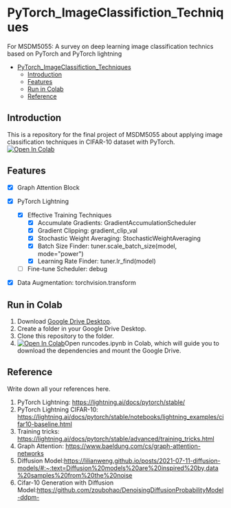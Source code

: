 # PyTorch_ImageClassifiction_Techniques

For MSDM5055: A survey on deep learning image classification technics based on PyTorch and PyTorch lightning

- [PyTorch\_ImageClassifiction\_Techniques](#pytorch_imageclassifiction_techniques)
  - [Introduction](#introduction)
  - [Features](#features)
  - [Run in Colab](#run-in-colab)
  - [Reference](#reference)


## Introduction
This is a repository for the final project of MSDM5055 about applying image classification techniques in CIFAR-10 dataset with PyTorch.
[![Open In Colab](https://colab.research.google.com/assets/colab-badge.svg)](https://colab.research.google.com/github/LucaJiang/PyTorch_ImageClassifiction_Techniques/blob/main/runcodes.ipynb) 

## Features
- [x] Graph Attention Block
- [x] PyTorch Lightning
  - [x] Effective Training Techniques
    - [x] Accumulate Gradients: GradientAccumulationScheduler
    - [x] Gradient Clipping: gradient_clip_val
    - [x] Stochastic Weight Averaging: StochasticWeightAveraging
    - [x] Batch Size Finder: tuner.scale_batch_size(model, mode="power")
    - [x] Learning Rate Finder: tuner.lr_find(model)
  - [ ] Fine-tune Scheduler: debug
- [x] Data Augmentation: torchvision.transform


## Run in Colab
1. Download [Google Drive Desktop](https://www.google.com/drive/download/).
2. Create a folder in your Google Drive Desktop. 
3. Clone this repository to the folder.
4. [![Open In Colab](https://colab.research.google.com/assets/colab-badge.svg)](https://colab.research.google.com/github/LucaJiang/PyTorch_ImageClassifiction_Techniques/blob/main/runcodes.ipynb)Open runcodes.ipynb in Colab, which will guide you to download the dependencies and mount the Google Drive.


## Reference
Write down all your references here. 
1. PyTorch Lightning: https://lightning.ai/docs/pytorch/stable/
2. PyTorch Lightning CIFAR-10: https://lightning.ai/docs/pytorch/stable/notebooks/lightning_examples/cifar10-baseline.html
3. Training tricks: https://lightning.ai/docs/pytorch/stable/advanced/training_tricks.html
4. Graph Attention: https://www.baeldung.com/cs/graph-attention-networks
5. Diffusion Model:https://lilianweng.github.io/posts/2021-07-11-diffusion-models/#:~:text=Diffusion%20models%20are%20inspired%20by,data%20samples%20from%20the%20noise
6. Cifar-10 Generation with Diffusion Model:https://github.com/zoubohao/DenoisingDiffusionProbabilityModel-ddpm-